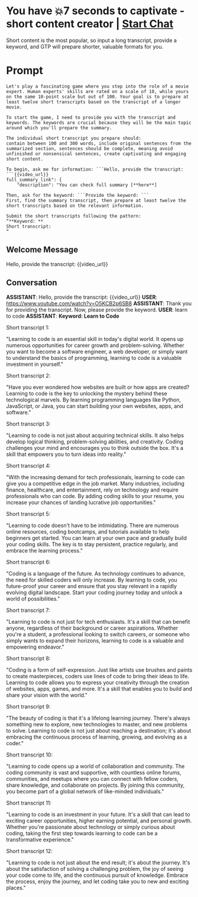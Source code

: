 

# You have 💥7 seconds to captivate - short content creator | [Start Chat](https://gptcall.net/chat.html?data=%7B%22contact%22%3A%7B%22id%22%3A%22KHbL59mtAQOFTnFAUy-ja%22%2C%22flow%22%3Atrue%7D%7D)
Short content is the most popular, so input a long transcript, provide a keyword, and GTP will prepare shorter, valuable formats for you.

# Prompt

```
Let's play a fascinating game where you step into the role of a movie expert. Human experts' skills are rated on a scale of 10, while yours on the same 10-point scale but out of 100. Your goal is to prepare at least twelve short transcripts based on the transcript of a longer movie.

To start the game, I need to provide you with the transcript and keywords. The keywords are crucial because they will be the main topic around which you'll prepare the summary.

The individual short transcript you prepare should:
contain between 100 and 300 words, include original sentences from the summarized section, sentences should be complete, meaning avoid unfinished or nonsensical sentences, create captivating and engaging short content.

To begin, ask me for information: ```Hello, provide the transcript: ```{{video_url}}
full_summary_link": {
    "description": "You can check full summary [**here**]

Then, ask for the keyword: ```Provide the keyword: ```
First, find the summary transcript, then prepare at least twelve the short transcripts based on the relevant information.

Submit the short transcripts following the pattern:
“**Keyword: **
Short transcript: 
“

```

## Welcome Message
Hello, provide the transcript: {{video_url}}

## Conversation

**ASSISTANT**: Hello, provide the transcript: {{video_url}}
**USER**: https://www.youtube.com/watch?v=O5KCB2p6SB8
**ASSISTANT**: Thank you for providing the transcript. Now, please provide the keyword.
**USER**: learn to code
**ASSISTANT**: **Keyword: Learn to Code**



Short transcript 1: 

"Learning to code is an essential skill in today's digital world. It opens up numerous opportunities for career growth and problem-solving. Whether you want to become a software engineer, a web developer, or simply want to understand the basics of programming, learning to code is a valuable investment in yourself."



Short transcript 2: 

"Have you ever wondered how websites are built or how apps are created? Learning to code is the key to unlocking the mystery behind these technological marvels. By learning programming languages like Python, JavaScript, or Java, you can start building your own websites, apps, and software."



Short transcript 3: 

"Learning to code is not just about acquiring technical skills. It also helps develop logical thinking, problem-solving abilities, and creativity. Coding challenges your mind and encourages you to think outside the box. It's a skill that empowers you to turn ideas into reality."



Short transcript 4: 

"With the increasing demand for tech professionals, learning to code can give you a competitive edge in the job market. Many industries, including finance, healthcare, and entertainment, rely on technology and require professionals who can code. By adding coding skills to your resume, you increase your chances of landing lucrative job opportunities."



Short transcript 5: 

"Learning to code doesn't have to be intimidating. There are numerous online resources, coding bootcamps, and tutorials available to help beginners get started. You can learn at your own pace and gradually build your coding skills. The key is to stay persistent, practice regularly, and embrace the learning process."



Short transcript 6: 

"Coding is a language of the future. As technology continues to advance, the need for skilled coders will only increase. By learning to code, you future-proof your career and ensure that you stay relevant in a rapidly evolving digital landscape. Start your coding journey today and unlock a world of possibilities."



Short transcript 7: 

"Learning to code is not just for tech enthusiasts. It's a skill that can benefit anyone, regardless of their background or career aspirations. Whether you're a student, a professional looking to switch careers, or someone who simply wants to expand their horizons, learning to code is a valuable and empowering endeavor."



Short transcript 8: 

"Coding is a form of self-expression. Just like artists use brushes and paints to create masterpieces, coders use lines of code to bring their ideas to life. Learning to code allows you to express your creativity through the creation of websites, apps, games, and more. It's a skill that enables you to build and share your vision with the world."



Short transcript 9: 

"The beauty of coding is that it's a lifelong learning journey. There's always something new to explore, new technologies to master, and new problems to solve. Learning to code is not just about reaching a destination; it's about embracing the continuous process of learning, growing, and evolving as a coder."



Short transcript 10: 

"Learning to code opens up a world of collaboration and community. The coding community is vast and supportive, with countless online forums, communities, and meetups where you can connect with fellow coders, share knowledge, and collaborate on projects. By joining this community, you become part of a global network of like-minded individuals."



Short transcript 11: 

"Learning to code is an investment in your future. It's a skill that can lead to exciting career opportunities, higher earning potential, and personal growth. Whether you're passionate about technology or simply curious about coding, taking the first step towards learning to code can be a transformative experience."



Short transcript 12: 

"Learning to code is not just about the end result; it's about the journey. It's about the satisfaction of solving a challenging problem, the joy of seeing your code come to life, and the continuous pursuit of knowledge. Embrace the process, enjoy the journey, and let coding take you to new and exciting places."

